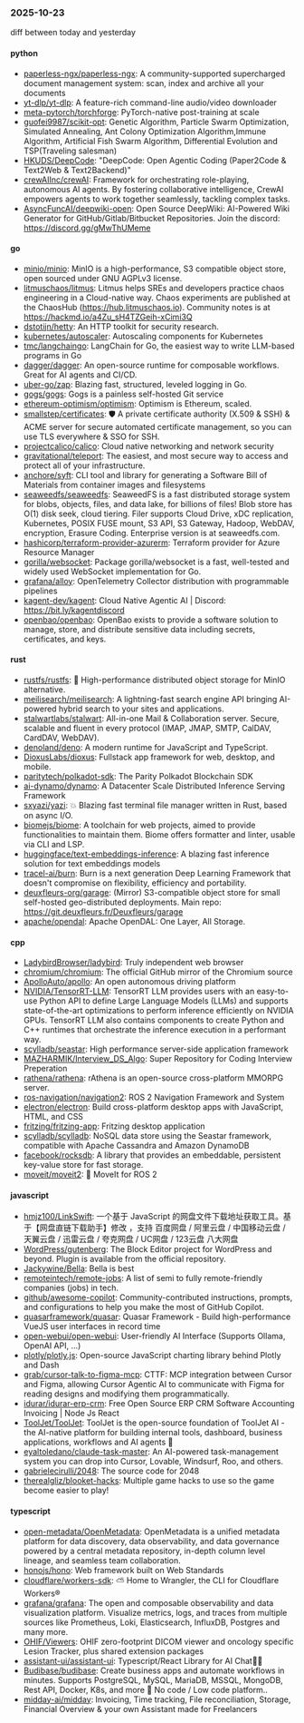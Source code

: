 ### 2025-10-23
diff between today and yesterday

#### python
* [paperless-ngx/paperless-ngx](https://github.com/paperless-ngx/paperless-ngx): A community-supported supercharged document management system: scan, index and archive all your documents
* [yt-dlp/yt-dlp](https://github.com/yt-dlp/yt-dlp): A feature-rich command-line audio/video downloader
* [meta-pytorch/torchforge](https://github.com/meta-pytorch/torchforge): PyTorch-native post-training at scale
* [guofei9987/scikit-opt](https://github.com/guofei9987/scikit-opt): Genetic Algorithm, Particle Swarm Optimization, Simulated Annealing, Ant Colony Optimization Algorithm,Immune Algorithm, Artificial Fish Swarm Algorithm, Differential Evolution and TSP(Traveling salesman)
* [HKUDS/DeepCode](https://github.com/HKUDS/DeepCode): "DeepCode: Open Agentic Coding (Paper2Code & Text2Web & Text2Backend)"
* [crewAIInc/crewAI](https://github.com/crewAIInc/crewAI): Framework for orchestrating role-playing, autonomous AI agents. By fostering collaborative intelligence, CrewAI empowers agents to work together seamlessly, tackling complex tasks.
* [AsyncFuncAI/deepwiki-open](https://github.com/AsyncFuncAI/deepwiki-open): Open Source DeepWiki: AI-Powered Wiki Generator for GitHub/Gitlab/Bitbucket Repositories. Join the discord: https://discord.gg/gMwThUMeme

#### go
* [minio/minio](https://github.com/minio/minio): MinIO is a high-performance, S3 compatible object store, open sourced under GNU AGPLv3 license.
* [litmuschaos/litmus](https://github.com/litmuschaos/litmus): Litmus helps SREs and developers practice chaos engineering in a Cloud-native way. Chaos experiments are published at the ChaosHub (https://hub.litmuschaos.io). Community notes is at https://hackmd.io/a4Zu_sH4TZGeih-xCimi3Q
* [dstotijn/hetty](https://github.com/dstotijn/hetty): An HTTP toolkit for security research.
* [kubernetes/autoscaler](https://github.com/kubernetes/autoscaler): Autoscaling components for Kubernetes
* [tmc/langchaingo](https://github.com/tmc/langchaingo): LangChain for Go, the easiest way to write LLM-based programs in Go
* [dagger/dagger](https://github.com/dagger/dagger): An open-source runtime for composable workflows. Great for AI agents and CI/CD.
* [uber-go/zap](https://github.com/uber-go/zap): Blazing fast, structured, leveled logging in Go.
* [gogs/gogs](https://github.com/gogs/gogs): Gogs is a painless self-hosted Git service
* [ethereum-optimism/optimism](https://github.com/ethereum-optimism/optimism): Optimism is Ethereum, scaled.
* [smallstep/certificates](https://github.com/smallstep/certificates): 🛡️ A private certificate authority (X.509 & SSH) & ACME server for secure automated certificate management, so you can use TLS everywhere & SSO for SSH.
* [projectcalico/calico](https://github.com/projectcalico/calico): Cloud native networking and network security
* [gravitational/teleport](https://github.com/gravitational/teleport): The easiest, and most secure way to access and protect all of your infrastructure.
* [anchore/syft](https://github.com/anchore/syft): CLI tool and library for generating a Software Bill of Materials from container images and filesystems
* [seaweedfs/seaweedfs](https://github.com/seaweedfs/seaweedfs): SeaweedFS is a fast distributed storage system for blobs, objects, files, and data lake, for billions of files! Blob store has O(1) disk seek, cloud tiering. Filer supports Cloud Drive, xDC replication, Kubernetes, POSIX FUSE mount, S3 API, S3 Gateway, Hadoop, WebDAV, encryption, Erasure Coding. Enterprise version is at seaweedfs.com.
* [hashicorp/terraform-provider-azurerm](https://github.com/hashicorp/terraform-provider-azurerm): Terraform provider for Azure Resource Manager
* [gorilla/websocket](https://github.com/gorilla/websocket): Package gorilla/websocket is a fast, well-tested and widely used WebSocket implementation for Go.
* [grafana/alloy](https://github.com/grafana/alloy): OpenTelemetry Collector distribution with programmable pipelines
* [kagent-dev/kagent](https://github.com/kagent-dev/kagent): Cloud Native Agentic AI | Discord: https://bit.ly/kagentdiscord
* [openbao/openbao](https://github.com/openbao/openbao): OpenBao exists to provide a software solution to manage, store, and distribute sensitive data including secrets, certificates, and keys.

#### rust
* [rustfs/rustfs](https://github.com/rustfs/rustfs): 🚀 High-performance distributed object storage for MinIO alternative.
* [meilisearch/meilisearch](https://github.com/meilisearch/meilisearch): A lightning-fast search engine API bringing AI-powered hybrid search to your sites and applications.
* [stalwartlabs/stalwart](https://github.com/stalwartlabs/stalwart): All-in-one Mail & Collaboration server. Secure, scalable and fluent in every protocol (IMAP, JMAP, SMTP, CalDAV, CardDAV, WebDAV).
* [denoland/deno](https://github.com/denoland/deno): A modern runtime for JavaScript and TypeScript.
* [DioxusLabs/dioxus](https://github.com/DioxusLabs/dioxus): Fullstack app framework for web, desktop, and mobile.
* [paritytech/polkadot-sdk](https://github.com/paritytech/polkadot-sdk): The Parity Polkadot Blockchain SDK
* [ai-dynamo/dynamo](https://github.com/ai-dynamo/dynamo): A Datacenter Scale Distributed Inference Serving Framework
* [sxyazi/yazi](https://github.com/sxyazi/yazi): 💥 Blazing fast terminal file manager written in Rust, based on async I/O.
* [biomejs/biome](https://github.com/biomejs/biome): A toolchain for web projects, aimed to provide functionalities to maintain them. Biome offers formatter and linter, usable via CLI and LSP.
* [huggingface/text-embeddings-inference](https://github.com/huggingface/text-embeddings-inference): A blazing fast inference solution for text embeddings models
* [tracel-ai/burn](https://github.com/tracel-ai/burn): Burn is a next generation Deep Learning Framework that doesn't compromise on flexibility, efficiency and portability.
* [deuxfleurs-org/garage](https://github.com/deuxfleurs-org/garage): (Mirror) S3-compatible object store for small self-hosted geo-distributed deployments. Main repo: https://git.deuxfleurs.fr/Deuxfleurs/garage
* [apache/opendal](https://github.com/apache/opendal): Apache OpenDAL: One Layer, All Storage.

#### cpp
* [LadybirdBrowser/ladybird](https://github.com/LadybirdBrowser/ladybird): Truly independent web browser
* [chromium/chromium](https://github.com/chromium/chromium): The official GitHub mirror of the Chromium source
* [ApolloAuto/apollo](https://github.com/ApolloAuto/apollo): An open autonomous driving platform
* [NVIDIA/TensorRT-LLM](https://github.com/NVIDIA/TensorRT-LLM): TensorRT LLM provides users with an easy-to-use Python API to define Large Language Models (LLMs) and supports state-of-the-art optimizations to perform inference efficiently on NVIDIA GPUs. TensorRT LLM also contains components to create Python and C++ runtimes that orchestrate the inference execution in a performant way.
* [scylladb/seastar](https://github.com/scylladb/seastar): High performance server-side application framework
* [MAZHARMIK/Interview_DS_Algo](https://github.com/MAZHARMIK/Interview_DS_Algo): Super Repository for Coding Interview Preperation
* [rathena/rathena](https://github.com/rathena/rathena): rAthena is an open-source cross-platform MMORPG server.
* [ros-navigation/navigation2](https://github.com/ros-navigation/navigation2): ROS 2 Navigation Framework and System
* [electron/electron](https://github.com/electron/electron): Build cross-platform desktop apps with JavaScript, HTML, and CSS
* [fritzing/fritzing-app](https://github.com/fritzing/fritzing-app): Fritzing desktop application
* [scylladb/scylladb](https://github.com/scylladb/scylladb): NoSQL data store using the Seastar framework, compatible with Apache Cassandra and Amazon DynamoDB
* [facebook/rocksdb](https://github.com/facebook/rocksdb): A library that provides an embeddable, persistent key-value store for fast storage.
* [moveit/moveit2](https://github.com/moveit/moveit2): 🤖 MoveIt for ROS 2

#### javascript
* [hmjz100/LinkSwift](https://github.com/hmjz100/LinkSwift): 一个基于 JavaScript 的网盘文件下载地址获取工具。基于【网盘直链下载助手】修改 ，支持 百度网盘 / 阿里云盘 / 中国移动云盘 / 天翼云盘 / 迅雷云盘 / 夸克网盘 / UC网盘 / 123云盘 八大网盘
* [WordPress/gutenberg](https://github.com/WordPress/gutenberg): The Block Editor project for WordPress and beyond. Plugin is available from the official repository.
* [Jackywine/Bella](https://github.com/Jackywine/Bella): Bella is best
* [remoteintech/remote-jobs](https://github.com/remoteintech/remote-jobs): A list of semi to fully remote-friendly companies (jobs) in tech.
* [github/awesome-copilot](https://github.com/github/awesome-copilot): Community-contributed instructions, prompts, and configurations to help you make the most of GitHub Copilot.
* [quasarframework/quasar](https://github.com/quasarframework/quasar): Quasar Framework - Build high-performance VueJS user interfaces in record time
* [open-webui/open-webui](https://github.com/open-webui/open-webui): User-friendly AI Interface (Supports Ollama, OpenAI API, ...)
* [plotly/plotly.js](https://github.com/plotly/plotly.js): Open-source JavaScript charting library behind Plotly and Dash
* [grab/cursor-talk-to-figma-mcp](https://github.com/grab/cursor-talk-to-figma-mcp): CTTF: MCP integration between Cursor and Figma, allowing Cursor Agentic AI to communicate with Figma for reading designs and modifying them programmatically.
* [idurar/idurar-erp-crm](https://github.com/idurar/idurar-erp-crm): Free Open Source ERP CRM Software Accounting Invoicing | Node Js React
* [ToolJet/ToolJet](https://github.com/ToolJet/ToolJet): ToolJet is the open-source foundation of ToolJet AI - the AI-native platform for building internal tools, dashboard, business applications, workflows and AI agents 🚀
* [eyaltoledano/claude-task-master](https://github.com/eyaltoledano/claude-task-master): An AI-powered task-management system you can drop into Cursor, Lovable, Windsurf, Roo, and others.
* [gabrielecirulli/2048](https://github.com/gabrielecirulli/2048): The source code for 2048
* [therealgliz/blooket-hacks](https://github.com/therealgliz/blooket-hacks): Multiple game hacks to use so the game become easier to play!

#### typescript
* [open-metadata/OpenMetadata](https://github.com/open-metadata/OpenMetadata): OpenMetadata is a unified metadata platform for data discovery, data observability, and data governance powered by a central metadata repository, in-depth column level lineage, and seamless team collaboration.
* [honojs/hono](https://github.com/honojs/hono): Web framework built on Web Standards
* [cloudflare/workers-sdk](https://github.com/cloudflare/workers-sdk): ⛅️ Home to Wrangler, the CLI for Cloudflare Workers®
* [grafana/grafana](https://github.com/grafana/grafana): The open and composable observability and data visualization platform. Visualize metrics, logs, and traces from multiple sources like Prometheus, Loki, Elasticsearch, InfluxDB, Postgres and many more.
* [OHIF/Viewers](https://github.com/OHIF/Viewers): OHIF zero-footprint DICOM viewer and oncology specific Lesion Tracker, plus shared extension packages
* [assistant-ui/assistant-ui](https://github.com/assistant-ui/assistant-ui): Typescript/React Library for AI Chat💬🚀
* [Budibase/budibase](https://github.com/Budibase/budibase): Create business apps and automate workflows in minutes. Supports PostgreSQL, MySQL, MariaDB, MSSQL, MongoDB, Rest API, Docker, K8s, and more 🚀 No code / Low code platform..
* [midday-ai/midday](https://github.com/midday-ai/midday): Invoicing, Time tracking, File reconciliation, Storage, Financial Overview & your own Assistant made for Freelancers
